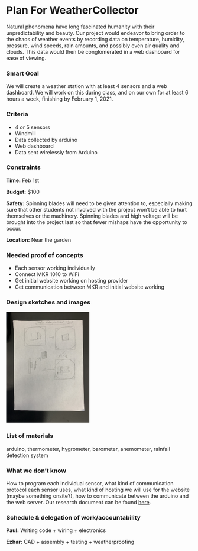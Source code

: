# Plan For WeatherCollector

Natural phenomena have long fascinated humanity with their unpredictability and beauty. Our project would endeavor to bring order to the chaos of weather events by recording data on temperature, humidity, pressure, wind speeds, rain amounts, and possibly even air quality and clouds. This data would then be conglomerated in a web dashboard for ease of viewing. 

### Smart Goal

We will create a weather station with at least 4 sensors and a web dashboard. We will work on this during class, and on our own for at least 6 hours a week, finishing by February 1, 2021.

### Criteria
* 4 or 5 sensors
* Windmill
* Data collected by arduino
* Web dashboard
* Data sent wirelessly from Arduino

### Constraints

**Time:** Feb 1st

**Budget:** $100

**Safety:** Spinning blades will need to be given attention to, especially making sure that other students not involved with the project won’t be able to hurt themselves or the machinery. Spinning blades and high voltage will be brought into the project last so that fewer mishaps have the opportunity to occur.

**Location:** Near the garden

### Needed proof of concepts

* Each sensor working individually
* Connect MKR 1010 to WiFi
* Get initial website working on hosting provider
* Get communication between MKR and initial website working

### Design sketches and images

<img src="/images/initial_sketch_design.jpg" height=300px alt="Initial sketch of design">

### List of materials

arduino, thermometer, hygrometer, barometer, anemometer, rainfall detection system

### What we don’t know

How to program each individual sensor, what kind of communication protocol each sensor uses, what kind of hosting we will use for the website (maybe something onsite?), how to communicate between the arduino and the web server. Our research document can be found [here](research.md).

### Schedule & delegation of work/accountability

**Paul:** Writing code + wiring + electronics

**Ezhar:** CAD + assembly + testing + weatherproofing
